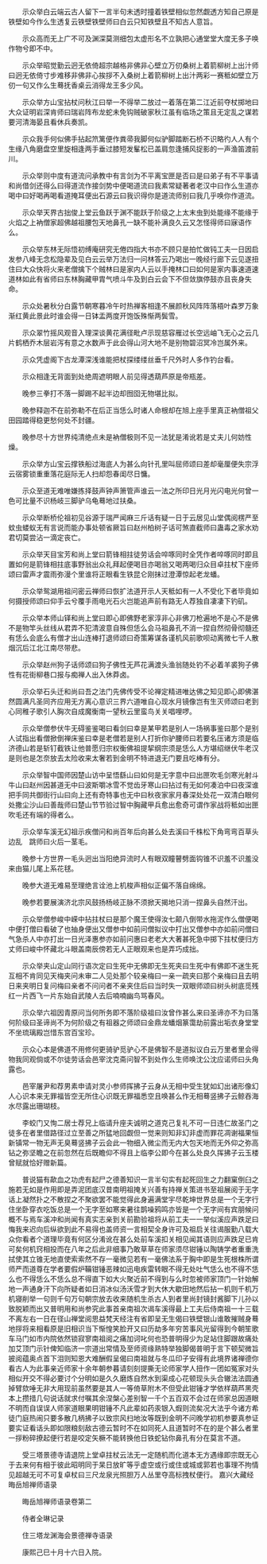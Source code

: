 <!-- { "loadSidebar": true } -->
　　示众举白云端云古人留下一言半句未透时撞着铁壁相似忽然觑透方知自己原是铁壁如今作么生透复云铁壁铁壁师曰白云只知铁壁且不知古人意旨。

　　示众高而无上广不可及渊深莫测细包太虚形名不立孰把心通堂堂大度无多子唤作物兮即不中。

　　示众举昭觉勤云迥无依倚超宗越格非佛非心壁立万仞桑树上着箭柳树上出汁师曰迥无依倚寸步难移非佛非心挨拶不入桑树上着箭柳树上出汁两彩一赛秪如壁立万仞一句又作么生蓦抚香桌云消得龙王多少风。

　　示众举方山宝拈杖问秋江曰举一不得举二放过一着落在第二江近前夺杖掷地曰大众证明岩深肯师曰瑞岩阵布龙蛇未免钩贼破家秋江虽有临场之策且无定乱之谋若要河清海晏且看休兵奏凯。

　　示众我手何似佛手拈起笊篱便作粪帚我脚何似驴脚踏断石桥不识略彴人人有个生缘八角磨盘空里旋相逢两手垂过膝短发髼松已盖肩忽逢捕风捉影的一声渔笛渡前川。

　　示众举则中度有道流问承教中有言剑为不平离宝匣是否曰是曰弟子有不平事请和尚借剑还得么曰得道流作接剑势中便喝道流曰我素常疑著者老汉中曰作么生道亦喝中曰好喝再喝看道掩耳便出石源云曰我识得你是道流师别曰我几乎唤你作道流。

　　示众举天界古拙俊上堂云鱼跃于渊不能跃于阶级之上太末虫到处能缘不能缘于火焰之上衲僧家超佛越祖腰包天地鼻孔一缺不能补满良久云又怎怪得师曰寐语作么。

　　示众举东林无际悟初缚庵研究无倦四指大书亦不顾只是拍忙做钝工夫一日因启发参八峰无念松隐辈及见白云云举万法归一问林答云乃喝出一晚经行廊下云见遂扭住曰大众快将火来老僧擒下个贼林曰是家内人云以手掩林口曰如何是家内事速道速道林如此有省师曰东林胸藏甲胄气喷斗牛及到白云会下不但敛旗停鼓亦且丧身失命。

　　示众处暑秋分白露节朝寒暮冷午时热禅客相逢不展颜秋风阵阵落梧叶森罗万象渐红黄此景此时谁会得一日钵盂两度开饱饭殊惭两鬓雪。

　　示众翠竹摇风观音入理深谈黄花满径毗卢示现慈容雁过长空远岫飞无心之云几片鹤栖乔木层岩泻有意之水数声于此会得山河大地不是别物碧沼冥冷岂属外来。

　　示众凭虚阁下古龙潭深浅谁能把杖探缕缕丝垂千尺外时人多作钓台看。

　　示众相逢无背面到处绝周遮明眼人前见得透葫芦原是帝瓶差。

　　晚参三拳打不落一脚踢不起半边却囫囵无物堪比拟。

　　晚参释迦不在前弥勒不在后正当恁么时诸人命根却在旭上座手里真正衲僧祖父田园踏得稳更愁何处不封疆。

　　晚参尽十方世界纯清绝点未是衲僧极则不见一法犹是淆讹若是丈夫儿何妨性燥。

　　示众举方山宝云撑铁船过海底人为甚么向针孔里叫屈师颂曰差却毫厘便失宗浮云宿雾锁重重落花庭际无人扫却怨春闺尽日慵。

　　示众至道无难唯嫌拣择鼓声钟声箫管声谁云一法之所印日光月光闪电光何曾一色可比量不识杨岐三脚驴乌龟蓦地过扶桑。

　　示众举断桥伦祖初见谷源于瑞严闻麻三斤话有疑一日于云居见山堂偶阅楞严至蚊虫蝼蚁无有言说而能办事处顿省厥旨曰赵州柏树子话可煞直截师曰蛊毒之家水劝君切莫尝沾一滴定丧亡。

　　示众举天目宝芳和尚上堂曰箭锋相拄徒劳话会啐啄同时全凭作者啐啄同时即且置如何是箭锋相拄底事野翁出众礼拜起便喝目亦喝翁又喝两喝归众目卓拄杖下座师颂曰雷声才震雨弥漫个里谁将正眼看生铁昆仑刚抹过澄潭惊起老龙蟠。

　　示众举鸳湖用祖问密云禅师曰恢扩法道开示人天秪如有一人不受化下者毕竟如何摄授师颂曰仰手云兮覆手雨电光石火岂能追声前有路无人荐独自凄凄下钓矶。

　　示众举本师山铎和尚上堂曰即心即佛野老家淳非心非佛刀枪遍地不是心不是佛不是物竿头丝线从君弄不犯清波意自殊但恁么会马祖鼻孔不消一捏自然彻骨彻髓还有恁么会底么有僧才出山连棒打退师颂曰奇策筹谋各谨机风前歌呗动离微七千人散烟沉后江北江南尽带悲。

　　示众举赵州狗子话师颂曰狗子佛性无芦花满渡头渔翁随处钓不必着羊裘狗子佛性有花街柳巷口报与痴禅人出入休莽卤。

　　示众举石头迁和尚曰吾之法门先佛传受不论禅定精进唯达佛之知见即心即佛湛然圆满凡圣同齐应用无方离心意识三界六道唯自心现水月镜像岂有生灭师颂曰老到心同稚子歌引人胸次自成魔衡南一望秋云里蛮鸟关关唱哩啰。

　　示众举僧参伏牛无碍鉴鉴喝曰看剑曰幸是某甲若是别人一场祸事鉴曰那个是别人试指出看僧掀倒禅床鉴曰幸是老僧若是别人打折你驴腰师曰若要名压诸方须是临济德山若是斩钉截铁让他普愿归宗权衡佛祖提挈纲宗须是恁么人方堪绍继伏牛老汉是则也是怎奈放去太险收来太奢若到金明不特进退无门要且吃棒有分。

　　示众举智中国师因楚山访中呈悟繇山曰如何是无字意中曰出匣吹毛剑寒光射斗牛山曰赵州因甚道无中曰波斯嚼冰雪不觉齿牙寒山曰拈过有无如何凑泊中曰夜深谁把手同共御街行山曰向上还有奇特事也无中曰秋夜家家月春深处处花一双清白眼何处撒尘沙山曰善哉师曰楚山节节验过智中胸藏甲兵愈出愈奇可谓作家战将秪如出匣吹毛还有端的得者么。

　　示众举车溪无幻祖示疾僧问和尚百年后向甚么处去溪曰千株松下角弯弯百草头边乱　跳师曰火后一茎毛。

　　晚参十方世界一毛头迥出当阳绝异流时人有眼双瞳瞽劈面钩锥不识羞不识羞没来由猫儿尾上系花毬。

　　晚参大道无难易至理绝言诠池上机梭声相似正偏不落自绵绵。

　　晚参若要展演济北宗风鼓扬杨岐正脉不须掀天揭地只消一捏鼻头自然汗出。

　　示众举僧参峻中嵘中拈拄杖曰是那个魔王使得汝七颠八倒带水拖泥作么僧便喝中便打僧曰看破了也抽身便出又僧参中如前问僧拟议中打出又僧参中亦如前问僧曰气急杀人中亦打出一日光泽惠参亦如前问惠曰老老大大著甚死急中掷下拄杖便归方丈师曰峻中怀藏北斗眼盖南辰傍若无人正眼观来也是弄巧成拙。

　　示众举夹山定山同行语次定曰生死中无佛即无生死夹曰生死中有佛即不迷生死互相不肯同见天梅夹问未审二人见处那个较亲梅曰一亲一疏夹曰那个亲梅曰且去明日来夹明日复问梅曰亲者不问问者不亲夹住后曰当时失一双眼师颂曰树头树底觅残红一片西飞一片东始自武陵人去后喃喃幽鸟骂春风。

　　示众举六祖因青原问当何所务即不落阶级祖曰汝曾作甚么来曰圣谛亦不为曰落何阶级曰圣谛尚不为何阶级之有祖器之师颂曰金鼎龙蟠烟篆霭劫前露出垢衣身堂堂不坐琉璃殿岂惜东宫百宝珍。

　　示众心本是佛道不用修何更骑驴觅驴心不是佛智不是道拟议白云万里者里会得物我同观倘或不尔徒劳话会邑宰沈克斋问智不到处作么生师唤沈公沈应诺师曰头角露也。

　　邑宰屠尹和荐男素申请对灵小参师挥拂子云身从无相中受生犹如幻出诸形像幻人心识本来无罪福皆空无所住心识既无罪福悉空且唤甚么作无相蓦竖拂子云鲸吞海水尽露出珊瑚枝。

　　李蛟门又恂二居士荐兄上临请升座夫诚明之道克己复礼不可一日违仁故圣门之徒多在者里借路径过立至善之所猛地回觑但一觉来则知非幻非虚而罪花凋谢福果恒新镇常一物无声无臭蓦竖拂子云会此一物细入微尘而无内大包天地而无外仰之弥高钻之弥坚瞻之在前忽然在后既瞻仰不得且上临李公即今在甚么处良久挥拂子云玉楼曾赋就恰好赠新篇。

　　普说猫有歃血之功虎有起尸之德善知识一言半句实有起死回生之力翻窠倒臼之施若无如是作用即是弄泥团底汉昔南明祖掩关兴善有持禅关策进书至祖展阅于无字话上凝然扑之不散捏之不聚欲罢不能觉得此身遍满堂宇尽乾坤世界总是一个无字行住坐卧穿衣吃饭总是一个无字至如寒来暑往鹊噪鸦鸣亦皆是一个无字间有宾朋候问概不与焉车溪冲和尚闻有真实志亲到关前勘验祖将从前工夫一一举似溪应声跌足曰悔我来迟向后纵欲到此不易得也盖师资一言相契全身许可及祖启关往谒服勤八载大众你看者个道理毕竟有何区分淆讹在甚么处前车溪扣关相见闻其语则应声跌足已肯可矣何机窍相投而在八年之后此非细事乃敢草草在师家须尽钳锤以陶铸学者重重洗拭使其立锥无地直使索索然不存一毫微见若有一毫佛法系于胸中即是生死根株所谓师严而道尊在学者要假炉鞴钳锤恶辣如迅电疾雷转眼不得无处吐气恁么也不得不恁么也不得恁么不恁么总不得直下如大火聚近前不得到与么时忽被师家顶门一针始解　地一声通身汗下向所疑者如日消冰似汤沃雪才到大休大歇田地然后拈一机则千机万机寝削举一句则千句万句朝宗放去收来随机生杀古人到者里尚封镜封酱脚下儿孙以致脱颖而出又普明用和尚参究此事首亲南祖次谒车溪得最上工夫后侍南祖一十三载不离左右一日在径山禅堂阅思益梵天经注有省即呈无生偈曰铁壁银山谁敢摧贼身蓦地拶将来相看原是旧相识当下惭惶笑脸开又曰历劫多年穷苦事风光留得到今朝笙歌车马门如市内院依然锁寂寥南祖阅之痛加诃叱何也恐普明得少为足站住脚跟故痛处加艾顶门示针俾知临济一宗道出常情及至师资缘熟特举独脚偈普明于言下顿契微旨披阅蕴奥点首下泪则知恩大难酬假呈偈曰南祖就与冬瓜印子安得有此境界诸禅德你看古人为此事亲近师家十余年朝参暮请刻刻提撕无论师家学人扭作一团如冤家对头相似开交不得必要讨个分明如是久久磨炼自然水到渠成心花顿现头头合辙法法圆通掉臂欬唾无非大用现前虽然要是其人一等倚草附木不但受此钳锤才学依样葫芦黑壳本上攒措几句说话就求付嘱其余涅槃心差别智一千个五百双不会过在师家总因道眼不明而自误误人师家道眼果明钳锤不凡此辈如药汞银入煆则流矣况大法乎今诸方希徒门庭热闹只要多散几柄拂子以致宗风扫地汝等既到金明不问晚学初机参要真参证要实证看话头即如限粮刻敌古德云暂时不在如同死人且道暂时不在的是个甚么者里一拶粉碎撩起便行若是咬定矢橛不能转换他日铁蛇钻你鼻孔有分在莫言不道。

　　受三塔景德寺请退院上堂卓拄杖云法无一定随机而化道本无方遇缘即宗既无心于去来何有相于彼此昭明同于杲日放旷等乎虚空或行或住或城或郭若也事理不拘情见超越无可不可复卓杖曰三尺龙泉光照胆万人丛里夺高标拽杖便行。
嘉兴大藏经　晦岳旭禅师语录


　　晦岳旭禅师语录卷第二

　　侍者全琳记录

　　住三塔龙渊海会景德禅寺语录

　　康熙己巳十月十六日入院。

